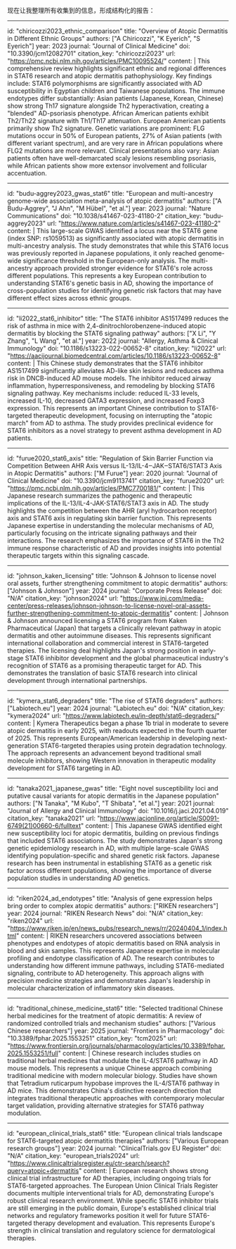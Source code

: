 现在让我整理所有收集到的信息，形成结构化的报告：

----
id: "chiricozzi2023_ethnic_comparison"
title: "Overview of Atopic Dermatitis in Different Ethnic Groups"
authors: ["A Chiricozzi", "K Eyerich", "S Eyerich"]
year: 2023
journal: "Journal of Clinical Medicine"
doi: "10.3390/jcm12082701"
citation_key: "chiricozzi2023"
url: "https://pmc.ncbi.nlm.nih.gov/articles/PMC10095524/"
content: |
  This comprehensive review highlights significant ethnic and regional differences in STAT6 research and atopic dermatitis pathophysiology. Key findings include: STAT6 polymorphisms are significantly associated with AD susceptibility in Egyptian children and Taiwanese populations. The immune endotypes differ substantially: Asian patients (Japanese, Korean, Chinese) show strong Th17 signature alongside Th2 hyperactivation, creating a "blended" AD-psoriasis phenotype. African American patients exhibit Th2/Th22 signature with Th1/Th17 attenuation. European American patients primarily show Th2 signature. Genetic variations are prominent: FLG mutations occur in 50% of European patients, 27% of Asian patients (with different variant spectrum), and are very rare in African populations where FLG2 mutations are more relevant. Clinical presentations also vary: Asian patients often have well-demarcated scaly lesions resembling psoriasis, while African patients show more extensor involvement and follicular accentuation.

----
id: "budu-aggrey2023_gwas_stat6"
title: "European and multi-ancestry genome-wide association meta-analysis of atopic dermatitis"
authors: ["A Budu-Aggrey", "J Ahn", "M Hübel", "et al."]
year: 2023
journal: "Nature Communications"
doi: "10.1038/s41467-023-41180-2"
citation_key: "budu-aggrey2023"
url: "https://www.nature.com/articles/s41467-023-41180-2"
content: |
  This large-scale GWAS identified a locus near the STAT6 gene (index SNP: rs1059513) as significantly associated with atopic dermatitis in multi-ancestry analysis. The study demonstrates that while this STAT6 locus was previously reported in Japanese populations, it only reached genome-wide significance threshold in the European-only analysis. The multi-ancestry approach provided stronger evidence for STAT6's role across different populations. This represents a key European contribution to understanding STAT6's genetic basis in AD, showing the importance of cross-population studies for identifying genetic risk factors that may have different effect sizes across ethnic groups.

----
id: "li2022_stat6_inhibitor"
title: "The STAT6 inhibitor AS1517499 reduces the risk of asthma in mice with 2,4-dinitrochlorobenzene-induced atopic dermatitis by blocking the STAT6 signaling pathway"
authors: ["X Li", "Y Zhang", "L Wang", "et al."]
year: 2022
journal: "Allergy, Asthma & Clinical Immunology"
doi: "10.1186/s13223-022-00652-8"
citation_key: "li2022"
url: "https://aacijournal.biomedcentral.com/articles/10.1186/s13223-00652-8"
content: |
  This Chinese study demonstrates that the STAT6 inhibitor AS1517499 significantly alleviates AD-like skin lesions and reduces asthma risk in DNCB-induced AD mouse models. The inhibitor reduced airway inflammation, hyperresponsiveness, and remodeling by blocking STAT6 signaling pathway. Key mechanisms include: reduced IL-33 levels, increased IL-10, decreased GATA3 expression, and increased Foxp3 expression. This represents an important Chinese contribution to STAT6-targeted therapeutic development, focusing on interrupting the "atopic march" from AD to asthma. The study provides preclinical evidence for STAT6 inhibitors as a novel strategy to prevent asthma development in AD patients.

----
id: "furue2020_stat6_axis"
title: "Regulation of Skin Barrier Function via Competition Between AHR Axis versus IL-13/IL-4‒JAK‒STAT6/STAT3 Axis in Atopic Dermatitis"
authors: ["M Furue"]
year: 2020
journal: "Journal of Clinical Medicine"
doi: "10.3390/jcm9113741"
citation_key: "furue2020"
url: "https://pmc.ncbi.nlm.nih.gov/articles/PMC7700181/"
content: |
  This Japanese research summarizes the pathogenic and therapeutic implications of the IL-13/IL-4-JAK-STAT6/STAT3 axis in AD. The study highlights the competition between the AHR (aryl hydrocarbon receptor) axis and STAT6 axis in regulating skin barrier function. This represents Japanese expertise in understanding the molecular mechanisms of AD, particularly focusing on the intricate signaling pathways and their interactions. The research emphasizes the importance of STAT6 in the Th2 immune response characteristic of AD and provides insights into potential therapeutic targets within this signaling cascade.

----
id: "johnson_kaken_licensing"
title: "Johnson & Johnson to license novel oral assets, further strengthening commitment to atopic dermatitis"
authors: ["Johnson & Johnson"]
year: 2024
journal: "Corporate Press Release"
doi: "N/A"
citation_key: "johnson2024"
url: "https://www.jnj.com/media-center/press-releases/johnson-johnson-to-license-novel-oral-assets-further-strengthening-commitment-to-atopic-dermatitis"
content: |
  Johnson & Johnson announced licensing a STAT6 program from Kaken Pharmaceutical (Japan) that targets a clinically relevant pathway in atopic dermatitis and other autoimmune diseases. This represents significant international collaboration and commercial interest in STAT6-targeted therapies. The licensing deal highlights Japan's strong position in early-stage STAT6 inhibitor development and the global pharmaceutical industry's recognition of STAT6 as a promising therapeutic target for AD. This demonstrates the translation of basic STAT6 research into clinical development through international partnerships.

----
id: "kymera_stat6_degraders"
title: "The rise of STAT6 degraders"
authors: ["Labiotech.eu"]
year: 2024
journal: "Labiotech.eu"
doi: "N/A"
citation_key: "kymera2024"
url: "https://www.labiotech.eu/in-depth/stat6-degraders/"
content: |
  Kymera Therapeutics began a phase 1b trial in moderate to severe atopic dermatitis in early 2025, with readouts expected in the fourth quarter of 2025. This represents European/American leadership in developing next-generation STAT6-targeted therapies using protein degradation technology. The approach represents an advancement beyond traditional small molecule inhibitors, showing Western innovation in therapeutic modality development for STAT6 targeting in AD.

----
id: "tanaka2021_japanese_gwas"
title: "Eight novel susceptibility loci and putative causal variants for atopic dermatitis in the Japanese population"
authors: ["N Tanaka", "M Kubo", "T Shibata", "et al."]
year: 2021
journal: "Journal of Allergy and Clinical Immunology"
doi: "10.1016/j.jaci.2021.04.019"
citation_key: "tanaka2021"
url: "https://www.jacionline.org/article/S0091-6749(21)00660-6/fulltext"
content: |
  This Japanese GWAS identified eight new susceptibility loci for atopic dermatitis, building on previous findings that included STAT6 associations. The study demonstrates Japan's strong genetic epidemiology research in AD, with multiple large-scale GWAS identifying population-specific and shared genetic risk factors. Japanese research has been instrumental in establishing STAT6 as a genetic risk factor across different populations, showing the importance of diverse population studies in understanding AD genetics.

----
id: "riken2024_ad_endotypes"
title: "Analysis of gene expression helps bring order to complex atopic dermatitis"
authors: ["RIKEN researchers"]
year: 2024
journal: "RIKEN Research News"
doi: "N/A"
citation_key: "riken2024"
url: "https://www.riken.jp/en/news_pubs/research_news/rr/20240404_1/index.html"
content: |
  RIKEN researchers uncovered associations between phenotypes and endotypes of atopic dermatitis based on RNA analysis in blood and skin samples. This represents Japanese expertise in molecular profiling and endotype classification of AD. The research contributes to understanding how different immune pathways, including STAT6-mediated signaling, contribute to AD heterogeneity. This approach aligns with precision medicine strategies and demonstrates Japan's leadership in molecular characterization of inflammatory skin diseases.

----
id: "traditional_chinese_medicine_stat6"
title: "Selected traditional Chinese herbal medicines for the treatment of atopic dermatitis: A review of randomized controlled trials and mechanism studies"
authors: ["Various Chinese researchers"]
year: 2025
journal: "Frontiers in Pharmacology"
doi: "10.3389/fphar.2025.1553251"
citation_key: "tcm2025"
url: "https://www.frontiersin.org/journals/pharmacology/articles/10.3389/fphar.2025.1553251/full"
content: |
  Chinese research includes studies on traditional herbal medicines that modulate the IL-4/STAT6 pathway in AD mouse models. This represents a unique Chinese approach combining traditional medicine with modern molecular biology. Studies have shown that Tetradium ruticarpum hypobase improves the IL-4/STAT6 pathway in AD mice. This demonstrates China's distinctive research direction that integrates traditional therapeutic approaches with contemporary molecular target validation, providing alternative strategies for STAT6 pathway modulation.

----
id: "european_clinical_trials_stat6"
title: "European clinical trials landscape for STAT6-targeted atopic dermatitis therapies"
authors: ["Various European research groups"]
year: 2024
journal: "ClinicalTrials.gov EU Register"
doi: "N/A"
citation_key: "european_trials2024"
url: "https://www.clinicaltrialsregister.eu/ctr-search/search?query=atopic+dermatitis"
content: |
  European research shows strong clinical trial infrastructure for AD therapies, including ongoing trials for STAT6-targeted approaches. The European Union Clinical Trials Register documents multiple interventional trials for AD, demonstrating Europe's robust clinical research environment. While specific STAT6 inhibitor trials are still emerging in the public domain, Europe's established clinical trial networks and regulatory frameworks position it well for future STAT6-targeted therapy development and evaluation. This represents Europe's strength in clinical translation and regulatory science for dermatological therapies.